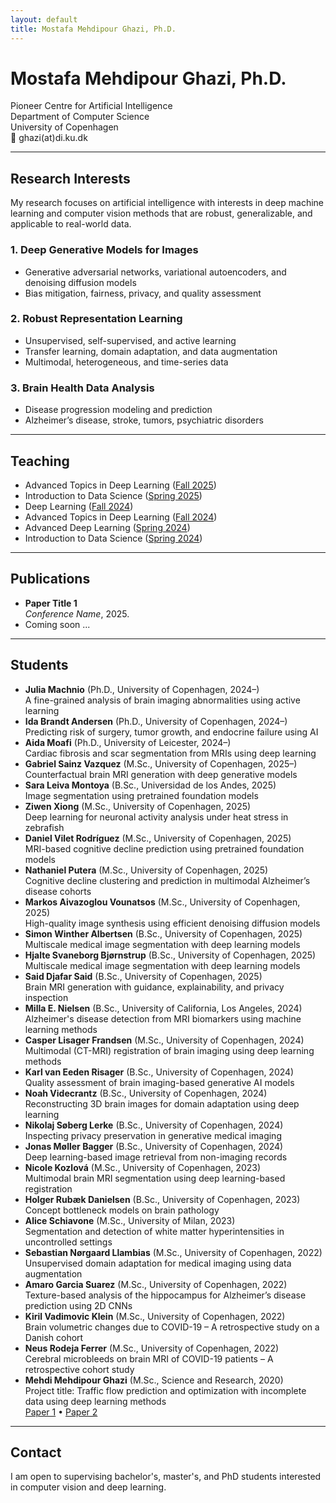 ```yaml
---
layout: default
title: Mostafa Mehdipour Ghazi, Ph.D.
---
```


# Mostafa Mehdipour Ghazi, Ph.D.

Pioneer Centre for Artificial Intelligence  
Department of Computer Science  
University of Copenhagen  
📧 ghazi(at)di.ku.dk

---

## Research Interests

My research focuses on artificial intelligence with interests in deep machine learning and computer vision methods that are robust, generalizable, and applicable to real-world data. 

### 1. Deep Generative Models for Images
- Generative adversarial networks, variational autoencoders, and denoising diffusion models  
- Bias mitigation, fairness, privacy, and quality assessment  

### 2. Robust Representation Learning
- Unsupervised, self-supervised, and active learning
- Transfer learning, domain adaptation, and data augmentation
- Multimodal, heterogeneous, and time-series data  

### 3. Brain Health Data Analysis
- Disease progression modeling and prediction
- Alzheimer’s disease, stroke, tumors, psychiatric disorders

---

## Teaching

- Advanced Topics in Deep Learning ([Fall 2025](https://kurser.ku.dk/course/ndak24003u/2025-2026))  
- Introduction to Data Science ([Spring 2025](https://kurser.ku.dk/course/ndak16003u))  
- Deep Learning ([Fall 2024](https://kurser.ku.dk/course/ndak24002u/2024-2025))  
- Advanced Topics in Deep Learning ([Fall 2024](https://kurser.ku.dk/course/ndak24003u/2024-2025))  
- Advanced Deep Learning ([Spring 2024](https://kurser.ku.dk/course/ndak22002u/2023-2024))  
- Introduction to Data Science ([Spring 2024](https://kurser.ku.dk/course/ndak16003u/2024-2025))    

---

## Publications

- **Paper Title 1**  
  *Conference Name*, 2025.
- Coming soon ...

---

## Students

- **Julia Machnio** (Ph.D., University of Copenhagen, 2024–)  
  A fine-grained analysis of brain imaging abnormalities using active learning  
- **Ida Brandt Andersen** (Ph.D., University of Copenhagen, 2024–)  
  Predicting risk of surgery, tumor growth, and endocrine failure using AI  
- **Aida Moafi** (Ph.D., University of Leicester, 2024–)  
  Cardiac fibrosis and scar segmentation from MRIs using deep learning
- **Gabriel Sainz Vazquez** (M.Sc., University of Copenhagen, 2025–)  
  Counterfactual brain MRI generation with deep generative models  
- **Sara Leiva Montoya** (B.Sc., Universidad de los Andes, 2025)  
  Image segmentation using pretrained foundation models  
- **Ziwen Xiong** (M.Sc., University of Copenhagen, 2025)  
  Deep learning for neuronal activity analysis under heat stress in zebrafish  
- **Daniel Vilet Rodríguez** (M.Sc., University of Copenhagen, 2025)  
  MRI-based cognitive decline prediction using pretrained foundation models  
- **Nathaniel Putera** (M.Sc., University of Copenhagen, 2025)  
  Cognitive decline clustering and prediction in multimodal Alzheimer’s disease cohorts  
- **Markos Aivazoglou Vounatsos** (M.Sc., University of Copenhagen, 2025)  
  High-quality image synthesis using efficient denoising diffusion models  
- **Simon Winther Albertsen** (B.Sc., University of Copenhagen, 2025)  
  Multiscale medical image segmentation with deep learning models  
- **Hjalte Svaneborg Bjørnstrup** (B.Sc., University of Copenhagen, 2025)  
  Multiscale medical image segmentation with deep learning models  
- **Said Djafar Said** (B.Sc., University of Copenhagen, 2025)  
  Brain MRI generation with guidance, explainability, and privacy inspection  
- **Milla E. Nielsen** (B.Sc., University of California, Los Angeles, 2024)  
  Alzheimer's disease detection from MRI biomarkers using machine learning methods  
- **Casper Lisager Frandsen** (M.Sc., University of Copenhagen, 2024)  
  Multimodal (CT-MRI) registration of brain imaging using deep learning methods
- **Karl van Eeden Risager** (B.Sc., University of Copenhagen, 2024)  
  Quality assessment of brain imaging-based generative AI models  
- **Noah Videcrantz** (B.Sc., University of Copenhagen, 2024)  
  Reconstructing 3D brain images for domain adaptation using deep learning  
- **Nikolaj Søberg Lerke** (B.Sc., University of Copenhagen, 2024)  
  Inspecting privacy preservation in generative medical imaging  
- **Jonas Møller Bagger** (B.Sc., University of Copenhagen, 2024)  
  Deep learning-based image retrieval from non-imaging records  
- **Nicole Kozlová** (M.Sc., University of Copenhagen, 2023)  
  Multimodal brain MRI segmentation using deep learning-based registration  
- **Holger Rubæk Danielsen** (B.Sc., University of Copenhagen, 2023)  
  Concept bottleneck models on brain pathology  
- **Alice Schiavone** (M.Sc., University of Milan, 2023)  
  Segmentation and detection of white matter hyperintensities in uncontrolled settings  
- **Sebastian Nørgaard Llambias** (M.Sc., University of Copenhagen, 2022)  
  Unsupervised domain adaptation for medical imaging using data augmentation  
- **Amaro Garcia Suarez** (M.Sc., University of Copenhagen, 2022)  
  Texture-based analysis of the hippocampus for Alzheimer’s disease prediction using 2D CNNs  
- **Kiril Vadimovic Klein** (M.Sc., University of Copenhagen, 2022)  
  Brain volumetric changes due to COVID-19 – A retrospective study on a Danish cohort  
- **Neus Rodeja Ferrer** (M.Sc., University of Copenhagen, 2022)  
  Cerebral microbleeds on brain MRI of COVID-19 patients – A retrospective cohort study  
- **Mehdi Mehdipour Ghazi** (M.Sc., Science and Research, 2020)  
  Project title: Traffic flow prediction and optimization with incomplete data using deep learning methods  
  [Paper 1](https://doi.org/10.48550/arXiv.2204.10222) • [Paper 2](https://ceur-ws.org/Vol-3497/paper-130.pdf)  

---


## Contact

I am open to supervising bachelor's, master's, and PhD students interested in computer vision and deep learning.
